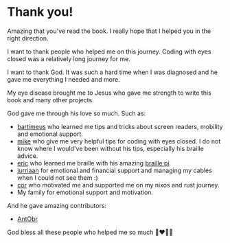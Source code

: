 # Thank you!

Amazing that you've read the book. I really hope that I helped you in the right direction.

I want to thank people who helped me on this journey. 
Coding with eyes closed was a relatively long journey for me.

I want to thank God.
It was such a hard time when I was diagnosed and he gave me everything I needed and more.

My eye disease brought me to Jesus who gave me strength to write this book and many other projects.

God gave me through his love so much. Such as:

- [bartimeus](https://bartimeus.nl) who learned me tips and tricks about screen readers, mobility and emotional support.
- [mike](https://retro-kingdom.nl/over-ons) who give me very helpful tips for coding with eyes closed. I do not know where I would've been without his tips, especially his braille advice.
- [eric](https://github.com/edequartel) who learned me braille with his amazing [braille pi](https://github.com/edequartel/BraillePiServer).
- [jurriaan](https://github.com/qlp) for emotional and financial support and managing my cables when I could not see them :)
- [cor](https://github.com/cor) who motivated me and supported me on my nixos and rust journey.
- My family for emotional support and motivation.

And he gave amazing contributors:

- [AntObr](https://github.com/AntObr)

God bless all these people who helped me so much 🙏❤️👨‍🦯

